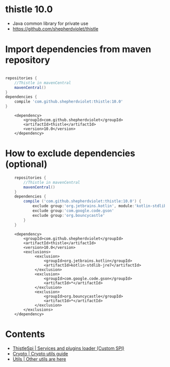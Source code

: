# thistle 10.0
* Java common library for private use
* https://github.com/shepherdviolet/thistle

# Import dependencies from maven repository

```gradle

repositories {
	//Thistle in mavenCentral
    mavenCentral()
}
dependencies {
    compile 'com.github.shepherdviolet:thistle:10.0'
}

```

```maven
    <dependency>    
        <groupId>com.github.shepherdviolet</groupId>
        <artifactId>thistle</artifactId>
        <version>10.0</version> 
    </dependency>
```

# How to exclude dependencies (optional)

```gradle
    repositories {
    	//Thistle in mavenCentral
        mavenCentral()
    }
    dependencies {
        compile ('com.github.shepherdviolet:thistle:10.0') {
            exclude group:'org.jetbrains.kotlin', module:'kotlin-stdlib-jre7'
            exclude group:'com.google.code.gson'
            exclude group:'org.bouncycastle'
        }
    }
```

```maven
    <dependency>
        <groupId>com.github.shepherdviolet</groupId>
        <artifactId>thistle</artifactId>
        <version>10.0</version>
        <exclusions>
             <exclusion>
                 <groupId>org.jetbrains.kotlin</groupId>
                 <artifactId>kotlin-stdlib-jre7</artifactId>
             </exclusion>
             <exclusion>
                 <groupId>com.google.code.gson</groupId>
                 <artifactId>*</artifactId>
             </exclusion>
             <exclusion>
                 <groupId>org.bouncycastle</groupId>
                 <artifactId>*</artifactId>
             </exclusion>
        </exclusions>
    </dependency>
```

# Contents

* [ThistleSpi | Services and plugins loader (Custom SPI)](https://github.com/shepherdviolet/thistle/blob/master/docs/thistlespi/guide.md)
* [Crypto | Crypto utils guide](https://github.com/shepherdviolet/thistle/blob/master/docs/crypto/guide.md)
* [Utils | Other utils are here](https://github.com/shepherdviolet/thistle/tree/master/src/main/java/sviolet/thistle/util)